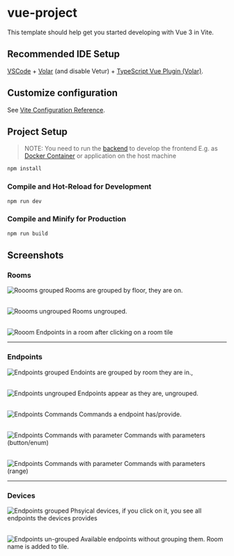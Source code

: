 # vue-project

This template should help get you started developing with Vue 3 in Vite.

## Recommended IDE Setup

[VSCode](https://code.visualstudio.com/) + [Volar](https://marketplace.visualstudio.com/items?itemName=johnsoncodehk.volar) (and disable Vetur) + [TypeScript Vue Plugin (Volar)](https://marketplace.visualstudio.com/items?itemName=johnsoncodehk.vscode-typescript-vue-plugin).

## Customize configuration

See [Vite Configuration Reference](https://vitejs.dev/config/).

## Project Setup

> NOTE: You need to run the [backend](https://github.com/OpenHausIO/backend) to develop the frontend
> E.g. as [Docker Container](https://github.com/OpenHausIO/backend/blob/main/docs/DOCKER.md) or application on the host machine

```sh
npm install
```

### Compile and Hot-Reload for Development

```sh
npm run dev
```

### Compile and Minify for Production

```sh
npm run build
```


## Screenshots

### Rooms
![Roooms grouped](./docs/img/rooms-grouped.png)
Rooms are grouped by floor, they are on.
<br /><br />

![Roooms ungrouped](./docs/img/rooms-ungrouped.png)
Rooms ungrouped.
<br /><br />

![Rooom](./docs/img/room.png)
Endpoints in a room after clicking on a room tile

---

### Endpoints
![Endpoints grouped](./docs/img/endpoints-grouped.png)
Endoints are grouped by room they are in.,
<br /><br />

![Endpoints ungrouped](./docs/img/endpoints-ungrouped.png)
Endpoints appear as they are, ungrouped.
<br /><br />

![Endpoints Commands](./docs/img/endpoint.png)
Commands a endpoint has/provide.
<br /><br />

![Endpoints Commands with parameter](./docs/img/endpoint-parameters-button.png)
Commands with parameters (button/enum)
<br /><br />

![Endpoints Commands with parameter](./docs/img/endpoint-parameters-range.png)
Commands with parameters (range)


---

### Devices
![Endpoints grouped](./docs/img/devices.png)
Phsyical devices, if you click on it, you see all endpoints the devices provides
<br /><br />

![Endpoints un-grouped](./docs/img/devices-endpoints.png)
Available endpoints without grouping them. Room name is added to tile.
